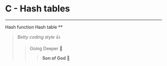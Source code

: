 # C - Hash tables
***
Hash function
Hash table
**
> _Betty coding style_ :+1:
>> Going Deeper :muscle:
>>> __Son of God__ :clap:
